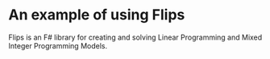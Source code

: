 # An example of using Flips

Flips is an F# library for creating and solving Linear Programming and Mixed Integer Programming Models.
